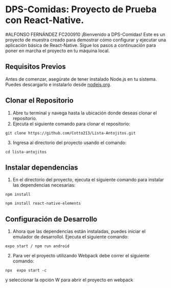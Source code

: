 # DPS-Comidas: Proyecto de Prueba con React-Native. 
#ALFONSO FERNÁNDEZ FC200910
¡Bienvenido a DPS-Comidas! Este es un proyecto de muestra creado para demostrar
cómo configurar y ejecutar una aplicación básica de React-Native. Sigue
los pasos a continuación para poner en marcha el proyecto en tu máquina local.
## Requisitos Previos
Antes de comenzar, asegúrate de tener instalado Node.js en tu sistema. Puedes
descargarlo e instalarlo desde [nodejs.org](https://nodejs.org/).
## Clonar el Repositorio
1. Abre tu terminal y navega hasta la ubicación donde deseas clonar el repositorio.
2. Ejecuta el siguiente comando para clonar el repositorio:
```
git clone https://github.com/Cotto213/Lista-Antojitos.git
```
3. Ingresa al directorio del proyecto usando el comando:
```
cd lista-antojitos
```
## Instalar dependencias
1. En el directorio del proyecto, ejecuta el siguiente comando para instalar las
dependencias necesarias:
```
npm install
```
```
npm install react-native-elements
```
## Configuración de Desarrollo
1. Ahora que las dependencias están instaladas, puedes iniciar el emulador de desarrollol. Ejecuta el siguiente comando:
```
expo start / npm run android
```
2. Para ver el proyecto utilizando Webpack debe correr el siguiente comando:
```
npx  expo start -c
```
y seleccionar la opción W para abrir el proyecto en webpack
